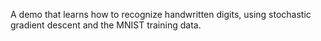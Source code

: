 A demo that learns how to recognize handwritten digits, using stochastic gradient descent and the MNIST training data. 